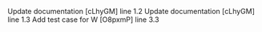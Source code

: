 Update documentation [cLhyGM] line 1.2
Update documentation [cLhyGM] line 1.3
Add test case for W [O8pxmP] line 3.3
